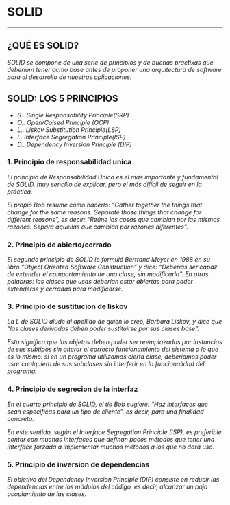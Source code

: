 # SOLID 
***
##  ¿QUÉ ES SOLID?
*SOLID se compone de una serie de principios y de buenas practixas que deberiam tener ocmo base antes de proponer una arquitectura de software para el desarrollo de nuestras aplicaciones.*
## SOLID: LOS 5 PRINCIPIOS
- *S.. Single Responsability Principle(SRP)*
- *O.. Open/Colsed Principle (OCP)*
- *L.. Liskov Substitution Principle(LSP)*
- *I.. Interface Segregation Principle(ISP)*
- *D.. Dependency Inversion Principle (DIP)*
### 1. Principio de responsabilidad unica
*El principio de Responsabilidad Única es el más importante y fundamental de SOLID, muy sencillo de explicar, pero el más difícil de seguir en la práctica.*

*El propio Bob resume cómo hacerlo: “Gather together the things that change for the same reasons. Separate those things that change for different reasons”, es decir: “Reúne las cosas que cambian por las mismas razones. Separa aquellas que cambian por razones diferentes”.*
### 2. Principio de abierto/cerrado
*El segundo principio de SOLID lo formuló Bertrand Meyer en 1988 en su libro “Object Oriented Software Construction” y dice: “Deberías ser capaz de extender el comportamiento de una clase, sin modificarla”. En otras palabras: las clases que usas deberían estar abiertas para poder extenderse y cerradas para modificarse.*
### 3. Principio de sustitucion de liskov
*La L de SOLID alude al apellido de quien lo creó, Barbara Liskov, y dice que “las clases derivadas deben poder sustituirse por sus clases base”.*

*Esto significa que los objetos deben poder ser reemplazados por instancias de sus subtipos sin alterar el correcto funcionamiento del sistema o lo que es lo mismo: si en un programa utilizamos cierta clase, deberíamos poder usar cualquiera de sus subclases sin interferir en la funcionalidad del programa.*

### 4. Principio de segrecion de la interfaz
*En el cuarto principio de SOLID, el tío Bob sugiere: “Haz interfaces que sean específicas para un tipo de cliente”, es decir, para una finalidad concreta.*

*En este sentido, según el Interface Segregation Principle (ISP), es preferible contar con muchas interfaces que definan pocos métodos que tener una interface forzada a implementar muchos métodos a los que no dará uso.*
### 5. Principio de inversion de dependencias
*El objetivo del Dependency Inversion Principle (DIP) consiste en reducir las dependencias entre los módulos del código, es decir, alcanzar un bajo acoplamiento de las clases.*